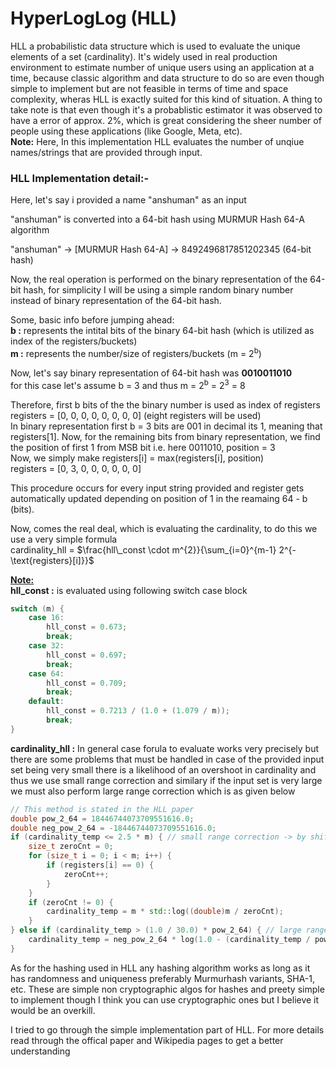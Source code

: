 # HyperLogLog (HLL)

HLL a probabilistic data structure which is used to evaluate the unique elements of a set (cardinality). It's widely used in real production environment to estimate number of unique users using an application at a time, because classic algorithm and data structure to do so are even though simple to implement but are not feasible in terms of time and space complexity, wheras HLL is exactly suited for this kind of situation. A thing to take note is that even though it's a probablistic estimator it was observed to have a error of approx. 2%, which is great considering the sheer number of people using these applications (like Google, Meta, etc).<br>
<b>Note:</b> Here, In this implementation HLL evaluates the number of unqiue names/strings that are provided through input.<br>

### HLL Implementation detail:-
Here, let's say i provided a name "anshuman" as an input<br>

"anshuman" is converted into a 64-bit hash using MURMUR Hash 64-A algorithm<br>

"anshuman" -> [MURMUR Hash 64-A] -> 8492496817851202345 (64-bit hash) <br>

Now, the real operation is performed on the binary representation of the 64-bit hash, for simplicity I will be using a simple random binary number instead of binary representation of the 64-bit hash.<br>

Some, basic info before jumping ahead:<br>
<b>b :</b> represents the intital bits of the binary 64-bit hash (which is utilized as index of the registers/buckets)<br>
<b>m :</b> represents the number/size of registers/buckets (m = 2<sup>b</sup>)<br>

Now, let's say binary representation of 64-bit hash was <b>0010011010</b><br>
for this case let's assume b = 3 and thus m = 2<sup>b</sup> = 2<sup>3</sup> = 8<br>

Therefore, first b bits of the the binary number is used as index of registers
registers = [0, 0, 0, 0, 0, 0, 0, 0] (eight registers will be used)<br>
In binary representation first b = 3 bits are 001 in decimal its 1, meaning that registers[1]. Now, for the remaining bits from binary representation, we find the position of first 1 from MSB bit i.e. here 0011010, position = 3<br>
Now, we simply make registers[i] = max(registers[i], position)<br>
registers = [0, 3, 0, 0, 0, 0, 0, 0]<br>

This procedure occurs for every input string provided and register gets automatically updated depending on position of 1 in the reamaing 64 - b (bits).<br>

Now, comes the real deal, which is evaluating the cardinality, to do this we use a very simple formula<br>
cardinality_hll = $\frac{hll\_const \cdot m^{2}}{\sum_{i=0}^{m-1} 2^{-\text{registers}[i]}}$<br>

<b><u>Note:</u></b><br>
<b>hll_const :</b> is evaluated using following switch case block<br>
```cpp
switch (m) {
    case 16:
        hll_const = 0.673;
        break;
    case 32:
        hll_const = 0.697;
        break;
    case 64:
        hll_const = 0.709;
        break;
    default:
        hll_const = 0.7213 / (1.0 + (1.079 / m));
        break;
}
```
<b>cardinality_hll :</b> In general case forula to evaluate works very precisely but there are some problems that must be handled in case of the provided input set being very small there is a likelihood of an overshoot in cardinality and thus we use small range correction and similary if the input set is very large we must also perform large range correction which is as given below<br>
```cpp
// This method is stated in the HLL paper
double pow_2_64 = 18446744073709551616.0;
double neg_pow_2_64 = -18446744073709551616.0;
if (cardinality_temp <= 2.5 * m) { // small range correction -> by shifting to linear counting
    size_t zeroCnt = 0;
    for (size_t i = 0; i < m; i++) {
        if (registers[i] == 0) {
            zeroCnt++;
        }
    }
    if (zeroCnt != 0) {
        cardinality_temp = m * std::log((double)m / zeroCnt);
    }
} else if (cardinality_temp > (1.0 / 30.0) * pow_2_64) { // large range correction
    cardinality_temp = neg_pow_2_64 * log(1.0 - (cardinality_temp / pow_2_64));
}
```
As for the hashing used in HLL any hashing algorithm works as long as it has randomness and uniqueness preferably Murmurhash variants, SHA-1, etc. These are simple non cryptographic algos for hashes and preety simple to implement though I think you can use cryptographic ones but I believe it would be an overkill.<br>

I tried to go through the simple implementation part of HLL. For more details read through the offical paper and Wikipedia pages to get a better understanding<br>


